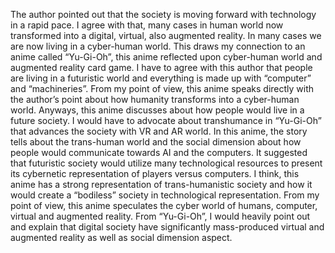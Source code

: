 


  The author pointed out that the society is moving forward with technology in a rapid pace. I agree with that, many cases in human world now transformed into a digital, virtual, also augmented reality. In many cases we are now living in a cyber-human world. This draws my connection to an anime called “Yu-Gi-Oh”, this anime reflected upon cyber-human world and augmented reality card game. I have to agree with this author that people are living in a futuristic world and everything is made up with “computer” and “machineries”.  From my point of view, this anime speaks directly with the author’s point about how humanity transforms into a cyber-human world. Anyways, this anime discusses about how people would live in a future society. I would have to advocate about transhumance in “Yu-Gi-Oh” that advances the society with VR and AR world. In this anime, the story tells about the trans-human world and the social dimension about how people would communicate towards AI and the computers. It suggested that futuristic society would utilize many technological resources to present its cybernetic representation of players versus computers. I think, this anime has a strong representation of trans-humanistic society and how it would create a “bodiless” society in technological representation. From my point of view, this anime speculates the cyber world of humans, computer, virtual and augmented reality.  From “Yu-Gi-Oh”, I would heavily point out and explain that digital society have significantly mass-produced virtual and augmented reality as well as social dimension aspect.